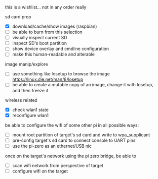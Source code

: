 this is a wishlist... not in any order really

sd card prep
- [x] download/cache/show images (raspbian)
- [ ] be able to burn from this selection
- [ ] visually inspect current SD
- [ ] inspect SD's boot partition
- [ ] show device overlay and cmdline configuration
- [ ] make this human-readable and alterable

image manip/explore
- [ ] use something like losetup to browse the image https://linux.die.net/man/8/losetup
- [ ] be able to create a mutable copy of an image, change it with losetup, and then freeze it

wireless related
- [x] check wlan1 state
- [x] reconfigure wlan1

be able to configure the wifi of some other pi in all possible ways:
- [ ] mount root partition of target's sd card and write to wpa_supplicant
- [ ] pre-config target's sd card to connect console to UART pins
- [ ] use the pi-zero as an ethernet/USB nic

once on the target's network using the pi zero bridge, be able to
- [ ] scan wifi network from perspective of target
- [ ] configure wifi on the target
